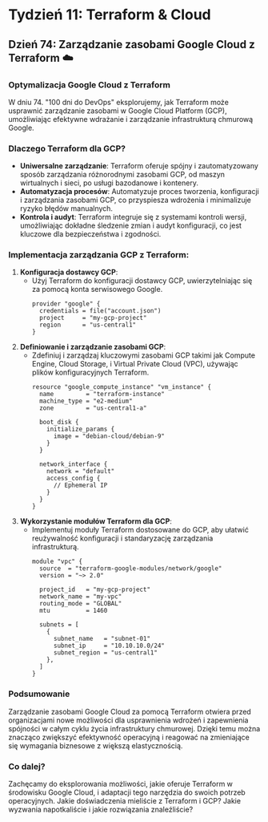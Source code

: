 # Tydzień 11: Terraform & Cloud

## Dzień 74: Zarządzanie zasobami Google Cloud z Terraform ☁️

### Optymalizacja Google Cloud z Terraform
W dniu 74. "100 dni do DevOps" eksplorujemy, jak Terraform może usprawnić zarządzanie zasobami w Google Cloud Platform (GCP), umożliwiając efektywne wdrażanie i zarządzanie infrastrukturą chmurową Google.

### Dlaczego Terraform dla GCP?
- **Uniwersalne zarządzanie**: Terraform oferuje spójny i zautomatyzowany sposób zarządzania różnorodnymi zasobami GCP, od maszyn wirtualnych i sieci, po usługi bazodanowe i kontenery.
- **Automatyzacja procesów**: Automatyzuje proces tworzenia, konfiguracji i zarządzania zasobami GCP, co przyspiesza wdrożenia i minimalizuje ryzyko błędów manualnych.
- **Kontrola i audyt**: Terraform integruje się z systemami kontroli wersji, umożliwiając dokładne śledzenie zmian i audyt konfiguracji, co jest kluczowe dla bezpieczeństwa i zgodności.

### Implementacja zarządzania GCP z Terraform:
1. **Konfiguracja dostawcy GCP**:
   - Użyj Terraform do konfiguracji dostawcy GCP, uwierzytelniając się za pomocą konta serwisowego Google.
     ```hcl
     provider "google" {
       credentials = file("account.json")
       project     = "my-gcp-project"
       region      = "us-central1"
     }
     ```
2. **Definiowanie i zarządzanie zasobami GCP**:
   - Zdefiniuj i zarządzaj kluczowymi zasobami GCP takimi jak Compute Engine, Cloud Storage, i Virtual Private Cloud (VPC), używając plików konfiguracyjnych Terraform.
     ```hcl
     resource "google_compute_instance" "vm_instance" {
       name         = "terraform-instance"
       machine_type = "e2-medium"
       zone         = "us-central1-a"

       boot_disk {
         initialize_params {
           image = "debian-cloud/debian-9"
         }
       }

       network_interface {
         network = "default"
         access_config {
           // Ephemeral IP
         }
       }
     }
     ```
3. **Wykorzystanie modułów Terraform dla GCP**:
   - Implementuj moduły Terraform dostosowane do GCP, aby ułatwić reużywalność konfiguracji i standaryzację zarządzania infrastrukturą.
     ```hcl
     module "vpc" {
       source  = "terraform-google-modules/network/google"
       version = "~> 2.0"

       project_id   = "my-gcp-project"
       network_name = "my-vpc"
       routing_mode = "GLOBAL"
       mtu          = 1460

       subnets = [
         {
           subnet_name   = "subnet-01"
           subnet_ip     = "10.10.10.0/24"
           subnet_region = "us-central1"
         },
       ]
     }
     ```

### Podsumowanie
Zarządzanie zasobami Google Cloud za pomocą Terraform otwiera przed organizacjami nowe możliwości dla usprawnienia wdrożeń i zapewnienia spójności w całym cyklu życia infrastruktury chmurowej. Dzięki temu można znacząco zwiększyć efektywność operacyjną i reagować na zmieniające się wymagania biznesowe z większą elastycznością.

### Co dalej?
Zachęcamy do eksplorowania możliwości, jakie oferuje Terraform w środowisku Google Cloud, i adaptacji tego narzędzia do swoich potrzeb operacyjnych. Jakie doświadczenia mieliście z Terraform i GCP? Jakie wyzwania napotkaliście i jakie rozwiązania znaleźliście?
